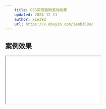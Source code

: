 ```yaml
---
    title: CSS实现吸附滚动效果
    updated: 2024-12-11 
    author: xie392
    url: https://v.douyin.com/iemb3C8o/
---
```


## 案例效果

<Iframe src="/html/GlitchStyle.html" options={{ lines:[13,47,48] }} />
